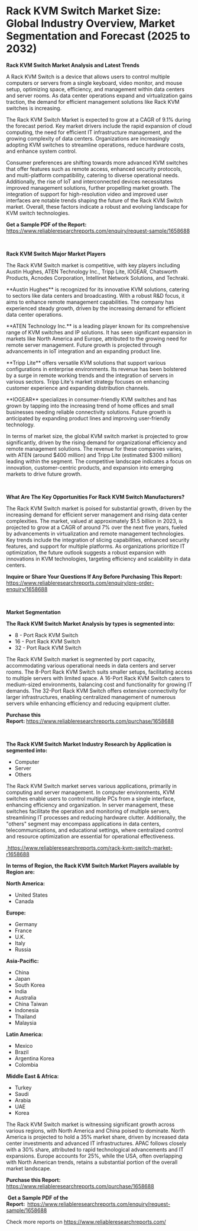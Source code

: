 <p><h1>Rack KVM Switch Market Size: Global Industry Overview, Market Segmentation and Forecast (2025 to 2032)</h1></p><p><strong>Rack KVM Switch Market Analysis and Latest Trends</strong></p>
<p><p>A Rack KVM Switch is a device that allows users to control multiple computers or servers from a single keyboard, video monitor, and mouse setup, optimizing space, efficiency, and management within data centers and server rooms. As data center operations expand and virtualization gains traction, the demand for efficient management solutions like Rack KVM switches is increasing.</p><p>The Rack KVM Switch Market is expected to grow at a CAGR of 9.1% during the forecast period. Key market drivers include the rapid expansion of cloud computing, the need for efficient IT infrastructure management, and the growing complexity of data centers. Organizations are increasingly adopting KVM switches to streamline operations, reduce hardware costs, and enhance system control.</p><p>Consumer preferences are shifting towards more advanced KVM switches that offer features such as remote access, enhanced security protocols, and multi-platform compatibility, catering to diverse operational needs. Additionally, the rise of IoT and interconnected devices necessitates improved management solutions, further propelling market growth. The integration of support for high-resolution video and improved user interfaces are notable trends shaping the future of the Rack KVM Switch market. Overall, these factors indicate a robust and evolving landscape for KVM switch technologies.</p></p>
<p><strong>Get a Sample PDF of the Report:&nbsp;</strong> <a href="https://www.reliableresearchreports.com/enquiry/request-sample/1658688?utm_campaign=2224&utm_medium=2&utm_source=Github&utm_content=ia&utm_term=08042025&utm_id=rack-kvm-switch">https://www.reliableresearchreports.com/enquiry/request-sample/1658688</a></p>
<p>&nbsp;</p>
<p><strong>Rack KVM Switch Major Market Players</strong></p>
<p><p>The Rack KVM Switch market is competitive, with key players including Austin Hughes, ATEN Technology Inc., Tripp Lite, IOGEAR, Chatsworth Products, Acnodes Corporation, Intellinet Network Solutions, and Techraki. </p><p>**Austin Hughes** is recognized for its innovative KVM solutions, catering to sectors like data centers and broadcasting. With a robust R&D focus, it aims to enhance remote management capabilities. The company has experienced steady growth, driven by the increasing demand for efficient data center operations.</p><p>**ATEN Technology Inc.** is a leading player known for its comprehensive range of KVM switches and IP solutions. It has seen significant expansion in markets like North America and Europe, attributed to the growing need for remote server management. Future growth is projected through advancements in IoT integration and an expanding product line.</p><p>**Tripp Lite** offers versatile KVM solutions that support various configurations in enterprise environments. Its revenue has been bolstered by a surge in remote working trends and the integration of servers in various sectors. Tripp Lite's market strategy focuses on enhancing customer experience and expanding distribution channels.</p><p>**IOGEAR** specializes in consumer-friendly KVM switches and has grown by tapping into the increasing trend of home offices and small businesses needing reliable connectivity solutions. Future growth is anticipated by expanding product lines and improving user-friendly technology.</p><p>In terms of market size, the global KVM switch market is projected to grow significantly, driven by the rising demand for organizational efficiency and remote management solutions. The revenue for these companies varies, with ATEN (around $400 million) and Tripp Lite (estimated $300 million) leading within the segment. The competitive landscape indicates a focus on innovation, customer-centric products, and expansion into emerging markets to drive future growth.</p></p>
<p>&nbsp;</p>
<p><strong>What Are The Key Opportunities For Rack KVM Switch Manufacturers?</strong></p>
<p><p>The Rack KVM Switch market is poised for substantial growth, driven by the increasing demand for efficient server management and rising data center complexities. The market, valued at approximately $1.5 billion in 2023, is projected to grow at a CAGR of around 7% over the next five years, fueled by advancements in virtualization and remote management technologies. Key trends include the integration of slicing capabilities, enhanced security features, and support for multiple platforms. As organizations prioritize IT optimization, the future outlook suggests a robust expansion with innovations in KVM technologies, targeting efficiency and scalability in data centers.</p></p>
<p><strong>Inquire or Share Your Questions If Any Before Purchasing This Report:</strong> <a href="https://www.reliableresearchreports.com/enquiry/pre-order-enquiry/1658688?utm_campaign=2224&utm_medium=2&utm_source=Github&utm_content=ia&utm_term=08042025&utm_id=rack-kvm-switch">https://www.reliableresearchreports.com/enquiry/pre-order-enquiry/1658688</a></p>
<p>&nbsp;</p>
<p><strong>Market Segmentation</strong></p>
<p><strong>The Rack KVM Switch Market Analysis by types is segmented into:</strong></p>
<p><ul><li>8 - Port Rack KVM Switch</li><li>16 - Port Rack KVM Switch</li><li>32 - Port Rack KVM Switch</li></ul></p>
<p><p>The Rack KVM Switch market is segmented by port capacity, accommodating various operational needs in data centers and server rooms. The 8-Port Rack KVM Switch suits smaller setups, facilitating access to multiple servers with limited space. A 16-Port Rack KVM Switch caters to medium-sized environments, balancing cost and functionality for growing IT demands. The 32-Port Rack KVM Switch offers extensive connectivity for larger infrastructures, enabling centralized management of numerous servers while enhancing efficiency and reducing equipment clutter.</p></p>
<p><strong>Purchase this Report:&nbsp;</strong><a href="https://www.reliableresearchreports.com/purchase/1658688?utm_campaign=2224&utm_medium=2&utm_source=Github&utm_content=ia&utm_term=08042025&utm_id=rack-kvm-switch">https://www.reliableresearchreports.com/purchase/1658688</a></p>
<p>&nbsp;</p>
<p><strong>The Rack KVM Switch Market Industry Research by Application is segmented into:</strong></p>
<p><ul><li>Computer</li><li>Server</li><li>Others</li></ul></p>
<p><p>The Rack KVM Switch market serves various applications, primarily in computing and server management. In computer environments, KVM switches enable users to control multiple PCs from a single interface, enhancing efficiency and organization. In server management, these switches facilitate the operation and monitoring of multiple servers, streamlining IT processes and reducing hardware clutter. Additionally, the "others" segment may encompass applications in data centers, telecommunications, and educational settings, where centralized control and resource optimization are essential for operational effectiveness.</p></p>
<p><a href="https://www.reliableresearchreports.com/rack-kvm-switch-market-r1658688?utm_campaign=2224&utm_medium=2&utm_source=Github&utm_content=ia&utm_term=08042025&utm_id=rack-kvm-switch">&nbsp;https://www.reliableresearchreports.com/rack-kvm-switch-market-r1658688</a></p>
<p><strong>In terms of Region, the Rack KVM Switch Market Players available by Region are:</strong></p>
<p>
    <p> <strong> North America: </strong>
        <ul>
            <li>United States</li>
            <li>Canada</li>
        </ul>
        </p> 
    <p> <strong> Europe: </strong>
        <ul>
            <li>Germany</li>
            <li>France</li>
            <li>U.K.</li>
            <li>Italy</li>
            <li>Russia</li>
        </ul>
        </p> 
    <p> <strong> Asia-Pacific: </strong>
        <ul>
            <li>China</li>
            <li>Japan</li>
            <li>South Korea</li>
            <li>India</li>
            <li>Australia</li>
            <li>China Taiwan</li>
            <li>Indonesia</li>
            <li>Thailand</li>
            <li>Malaysia</li>
        </ul>
        </p> 
    <p> <strong> Latin America: </strong>
        <ul>
            <li>Mexico</li>
            <li>Brazil</li>
            <li>Argentina Korea</li>
            <li>Colombia</li>
        </ul>
        </p> 
    <p> <strong> Middle East & Africa: </strong>
        <ul>
            <li>Turkey</li>
            <li>Saudi</li>
            <li>Arabia</li>
            <li>UAE</li>
            <li>Korea</li>
        </ul>
    </p>
    </p>
<p><p>The Rack KVM Switch market is witnessing significant growth across various regions, with North America and China poised to dominate. North America is projected to hold a 35% market share, driven by increased data center investments and advanced IT infrastructures. APAC follows closely with a 30% share, attributed to rapid technological advancements and IT expansions. Europe accounts for 25%, while the USA, often overlapping with North American trends, retains a substantial portion of the overall market landscape.</p></p>
<p><strong>Purchase this Report: </strong><a href="https://www.reliableresearchreports.com/purchase/1658688?utm_campaign=2224&utm_medium=2&utm_source=Github&utm_content=ia&utm_term=08042025&utm_id=rack-kvm-switch">https://www.reliableresearchreports.com/purchase/1658688</a></p>
<p>&nbsp;<strong>Get a Sample PDF of the Report:&nbsp;&nbsp;</strong><a href="https://www.reliableresearchreports.com/enquiry/request-sample/1658688?utm_campaign=2224&utm_medium=2&utm_source=Github&utm_content=ia&utm_term=08042025&utm_id=rack-kvm-switch">https://www.reliableresearchreports.com/enquiry/request-sample/1658688</a></p>
<p><strong></strong></p>
<p>Check more reports on <a href="https://www.reliableresearchreports.com/?utm_campaign=2224&utm_medium=2&utm_source=Github&utm_content=ia&utm_term=08042025&utm_id=rack-kvm-switch">https://www.reliableresearchreports.com/</a></p>